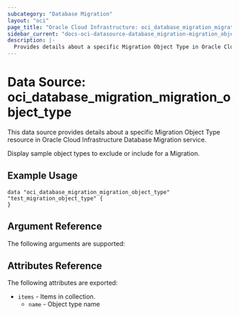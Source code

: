 ```yaml
---
subcategory: "Database Migration"
layout: "oci"
page_title: "Oracle Cloud Infrastructure: oci_database_migration_migration_object_type"
sidebar_current: "docs-oci-datasource-database_migration-migration_object_type"
description: |-
  Provides details about a specific Migration Object Type in Oracle Cloud Infrastructure Database Migration service
---
```


# Data Source: oci_database_migration_migration_object_type
This data source provides details about a specific Migration Object Type resource in Oracle Cloud Infrastructure Database Migration service.

Display sample object types to exclude or include for a Migration.


## Example Usage

```hcl
data "oci_database_migration_migration_object_type" "test_migration_object_type" {
}
```

## Argument Reference

The following arguments are supported:



## Attributes Reference

The following attributes are exported:

* `items` - Items in collection. 
	* `name` - Object type name 

